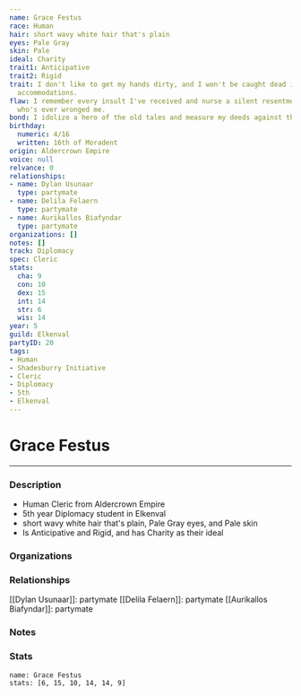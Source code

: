 ```yaml
---
name: Grace Festus
race: Human
hair: short wavy white hair that's plain
eyes: Pale Gray
skin: Pale
ideal: Charity
trait1: Anticipative
trait2: Rigid
trait: I don't like to get my hands dirty, and I won't be caught dead in unsuitable
  accommodations.
flaw: I remember every insult I've received and nurse a silent resentment toward anyone
  who's ever wronged me.
bond: I idolize a hero of the old tales and measure my deeds against that person's.
birthday:
  numeric: 4/16
  written: 16th of Moradent
origin: Aldercrown Empire
voice: null
relvance: 0
relationships:
- name: Dylan Usunaar
  type: partymate
- name: Delila Felaern
  type: partymate
- name: Aurikallos Biafyndar
  type: partymate
organizations: []
notes: []
track: Diplomacy
spec: Cleric
stats:
  cha: 9
  con: 10
  dex: 15
  int: 14
  str: 6
  wis: 14
year: 5
guild: Elkenval
partyID: 20
tags:
- Human
- Shadesburry Initiative
- Cleric
- Diplomacy
- 5th
- Elkenval
---
```

# Grace Festus
---
### Description
- Human Cleric from Aldercrown Empire
- 5th year Diplomacy student in Elkenval
- short wavy white hair that's plain, Pale Gray eyes, and Pale skin
- Is Anticipative and Rigid, and has Charity as their ideal

### Organizations

### Relationships
[[Dylan Usunaar]]: partymate
[[Delila Felaern]]: partymate
[[Aurikallos Biafyndar]]: partymate

### Notes

### Stats
```statblock
name: Grace Festus
stats: [6, 15, 10, 14, 14, 9]
```